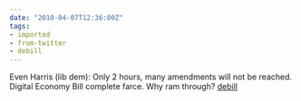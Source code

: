 ```yaml
---
date: "2010-04-07T12:36:00Z"
tags:
- imported
- from-twitter
- debill
---
```

Even Harris \(lib dem): Only 2 hours, many amendments will not be reached. Digital Economy Bill complete farce. Why ram through? [debill](/tags/debill)
